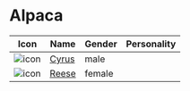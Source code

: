# Alpaca

|Icon|Name|Gender|Personality|
|---|---|---|---|
|![icon](./cyrus/icon.png)|[Cyrus](./cyrus)|male||
|![icon](./reese/icon.png)|[Reese](./reese)|female||
